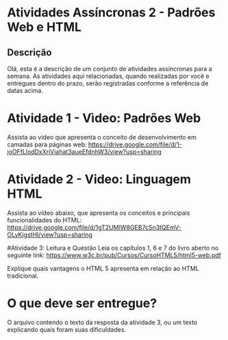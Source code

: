 # **Atividades Assíncronas 2 - Padrões Web e HTML**

## **Descrição**
Olá, esta é a descrição de um conjunto de atividades assíncronas para a semana.  As atividades aqui relacionadas, quando realizadas por você e entregues dentro do prazo, serão registradas conforme a referência de datas acima. 

# Atividade 1 - Vìdeo: Padrões Web
Assista ao video que apresenta o conceito de desenvolvimento em camadas para páginas web: https://drive.google.com/file/d/1-joOFfLlodDxXriViahat3aueEfdnhW3/view?usp=sharing

# Atividade 2 - Video:  Linguagem HTML
Assista ao vídeo abaixo, que apresenta os conceitos e principais funcionalidades do HTML: https://drive.google.com/file/d/1gT2UMIW8GEB7cSn3tQEmV-OLyKigstHI/view?usp=sharing

#Atividade 3:  Leitura e Questão
Leia os capítulos 1, 6 e 7 do livro aberto no seguinte link: https://www.w3c.br/pub/Cursos/CursoHTML5/html5-web.pdf

Explique quais vantagens o HTML 5 apresenta em relação ao HTML tradicional.

# O que deve ser entregue?
O arquivo contendo o texto da resposta da atividade 3, ou um texto explicando quais foram suas dificuldades.